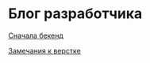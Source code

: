 # Блог разработчика

[Сначала бекенд](https://github.com/fedor108/blog/blob/master/posts/backend-first.md)

[Замечания к верстке](https://github.com/fedor108/blog/blob/master/posts/frontend-components.md)
